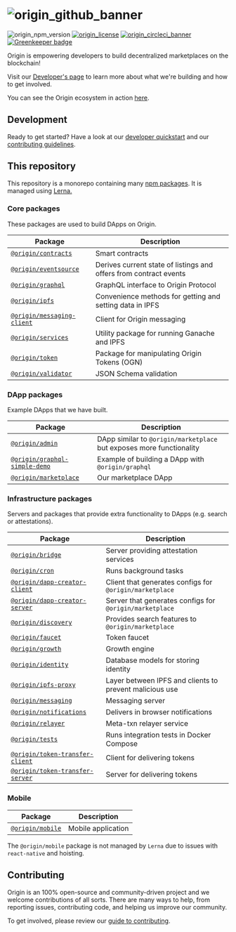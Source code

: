 # ![origin_github_banner](https://user-images.githubusercontent.com/673455/37314301-f8db9a90-2618-11e8-8fee-b44f38febf38.png)

![origin_npm_version](https://img.shields.io/npm/v/origin.svg?style=flat-square&colorA=111d28&colorB=1a82ff)
[![origin_license](https://img.shields.io/badge/license-MIT-6e3bea.svg?style=flat-square&colorA=111d28)](https://github.com/OriginProtocol/origin/blob/master/LICENSE)
[![origin_circleci_banner](https://img.shields.io/circleci/build/github/OriginProtocol/origin.svg?style=flat-square&colorA=111d28)](https://circleci.com/gh/OriginProtocol/origin) [![Greenkeeper badge](https://badges.greenkeeper.io/OriginProtocol/origin.svg)](https://greenkeeper.io/)

Origin is empowering developers to build decentralized marketplaces on the
blockchain!

Visit our [Developer's page](https://www.originprotocol.com/developers) to learn
more about what we're building and how to get involved.

You can see the Origin ecosystem in action
[here](https://dapp.originprotocol.com).

## Development

Ready to get started? Have a look at our [developer quickstart](DEVELOPMENT.md)
and our [contributing guidelines](CONTRIBUTING.md).

## This repository

This repository is a monorepo containing many
[npm packages](https://www.npmjs.com/). It is managed using
[Lerna.](https://github.com/lerna/lerna)

### Core packages

These packages are used to build DApps on Origin.

| Package                                                  | Description                                                       |
| -------------------------------------------------------- | ----------------------------------------------------------------- |
| [`@origin/contracts`](/packages/contracts)               | Smart contracts                                                   |
| [`@origin/eventsource`](/packages/eventsource)           | Derives current state of listings and offers from contract events |
| [`@origin/graphql`](/packages/graphql)                   | GraphQL interface to Origin Protocol                              |
| [`@origin/ipfs`](/packages/ipfs)                         | Convenience methods for getting and setting data in IPFS          |
| [`@origin/messaging-client`](/packages/messaging-client) | Client for Origin messaging                                       |
| [`@origin/services`](/packages/services)                 | Utility package for running Ganache and IPFS                      |
| [`@origin/token`](/packages/token)                       | Package for manipulating Origin Tokens (OGN)                      |
| [`@origin/validator`](/packages/validator)               | JSON Schema validation                                            |

### DApp packages

Example DApps that we have built.

| Package                                                     | Description                                                          |
| ----------------------------------------------------------- | -------------------------------------------------------------------- |
| [`@origin/admin`](/dapps/admin)                             | DApp similar to `@origin/marketplace` but exposes more functionality |
| [`@origin/graphql-simple-demo`](/dapps/graphql-simple-demo) | Example of building a DApp with `@origin/graphql`                    |
| [`@origin/marketplace`](/dapps/marketplace)                 | Our marketplace DApp                                                 |

### Infrastructure packages

Servers and packages that provide extra functionality to DApps (e.g. search or
attestations).

| Package                                                         | Description                                             |
| --------------------------------------------------------------- | ------------------------------------------------------- |
| [`@origin/bridge`](/infra/bridge)                               | Server providing attestation services                   |
| [`@origin/cron`](/infra/cron)                                   | Runs background tasks                                   |
| [`@origin/dapp-creator-client`](/infra/dapp-creator-client)     | Client that generates configs for `@origin/marketplace` |
| [`@origin/dapp-creator-server`](/infra/dapp-creator-server)     | Server that generates configs for `@origin/marketplace` |
| [`@origin/discovery`](/infra/discovery)                         | Provides search features to `@origin/marketplace`       |
| [`@origin/faucet`](/infra/faucet)                               | Token faucet                                            |
| [`@origin/growth`](/infra/growth)                               | Growth engine                                           |
| [`@origin/identity`](/infra/identity)                           | Database models for storing identity                    |
| [`@origin/ipfs-proxy`](/infra/ipfs-proxy)                       | Layer between IPFS and clients to prevent malicious use |
| [`@origin/messaging`](/infra/messaging)                         | Messaging server                                        |
| [`@origin/notifications`](/infra/notifications)                 | Delivers in browser notifications                       |
| [`@origin/relayer`](/infra/relayer)                             | Meta-txn relayer service                                |
| [`@origin/tests`](/infra/tests)                                 | Runs integration tests in Docker Compose                |
| [`@origin/token-transfer-client`](/infra/token-transfer-client) | Client for delivering tokens                            |
| [`@origin/token-transfer-server`](/infra/token-transfer-server) | Server for delivering tokens                            |

### Mobile

| Package                     | Description        |
| --------------------------- | ------------------ |
| [`@origin/mobile`](/mobile) | Mobile application |

The `@origin/mobile` package is not managed by `Lerna` due to issues with
`react-native` and hoisting.

## Contributing

Origin is an 100% open-source and community-driven project and we welcome
contributions of all sorts. There are many ways to help, from reporting issues,
contributing code, and helping us improve our community.

To get involved, please review our
[guide to contributing](https://www.originprotocol.com/developers).
